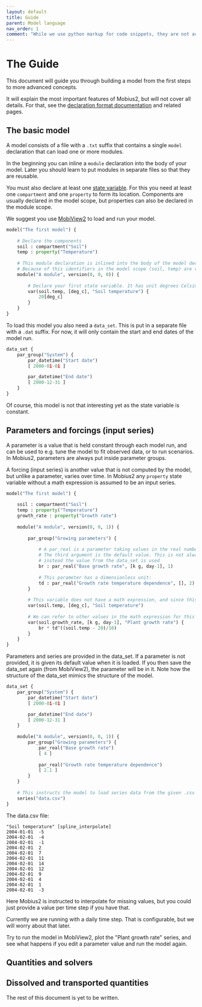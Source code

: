 ```yaml
---
layout: default
title: Guide
parent: Model language
nav_order: 1
comment: "While we use python markup for code snippets, they are not actually python, it just creates convenient coloring for this format."
---
```


# The Guide

This document will guide you through building a model from the first steps to more advanced concepts.

It will explain the most important features of Mobius2, but will not cover all details. For that, see the [declaration format documentation](declaration_format.html) and related pages.

## The basic model

A model consists of a file with a `.txt` suffix that contains a single `model` declaration that can load one or more modules.

In the beginning you can inline a `module` declaration into the body of your model. Later you should learn to put modules in separate files so that they are reusable.

You must also declare at least one [state variable](central_concepts.html). For this you need at least one `compartment` and one `property` to form its location. Components are usually declared in the model scope, but properties can also be declared in the module scope.

We suggest you use [MobiView2](../mobiviewdocs/mobiview.html) to load and run your model.


```python
model("The first model") {
	
	# Declare the components
	soil : compartment("Soil")
	temp : property("Temperature")
	
	# This module declaration is inlined into the body of the model declaration.
	# Because of this identifiers in the model scope (soil, temp) are visible inside the module scope.
	module("A module", version(0, 0, 0)) {
		
		# Declare your first state variable. It has unit degrees Celsius.
		var(soil.temp, [deg_c], "Soil temperature") {
			20[deg_c]
		}
	}
}
```

To load this model you also need a `data_set`. This is put in a separate file with a `.dat` suffix. For now, it will only contain the start and end dates of the model run.

```python
data_set {
	par_group("System") {
		par_datetime("Start date")
		[ 2000-01-01 ]

		par_datetime("End date")
		[ 2000-12-31 ]
	}
}
```

Of course, this model is not that interesting yet as the state variable is constant.

## Parameters and forcings (input series)

A parameter is a value that is held constant through each model run, and can be used to e.g. tune the model to fit observed data, or to run scenarios. In Mobius2, parameters are always put inside parameter groups.

A forcing (input series) is another value that is not computed by the model, but unlike a parameter, varies over time. In Mobius2 any `property` state variable without a math expression is assumed to be an input series.

```python
model("The first model") {
	
	soil : compartment("Soil")
	temp : property("Temperature")
	growth_rate : property("Growth rate")
	
	module("A module", version(0, 0, 1)) {
		
		par_group("Growing parameters") {
			
			# A par_real is a parameter taking values in the real number line.
			# The third argument is the default value. This is not always the value that is used when the model is run, 
			# instead the value from the data_set is used
			br : par_real("Base growth rate", [k g, day-1], 1)
			
			# This parameter has a dimensionless unit:
			td : par_real("Growth rate temperature dependence", [], 2)
		}
		
		# This variable does not have a math expression, and since this is the only module, it can't be declared with one anywhere else either. It must therefore be a forcing.
		var(soil.temp, [deg_c], "Soil temperature")
		
		# We can refer to other values in the math expression for this variable:
		var(soil.growth_rate, [k g, day-1], "Plant growth rate") {
			br * td^((soil.temp - 20)/10)
		}
	}
}
```

Parameters and series are provided in the data_set. If a parameter is not provided, it is given its default value when it is loaded. If you then save the data_set again (from MobiView2), the parameter will be in it. Note how the structure of the data_set mimics the structure of the model.

```python
data_set {
	par_group("System") {
		par_datetime("Start date")
		[ 2000-01-01 ]

		par_datetime("End date")
		[ 2000-12-31 ]
	}
	
	module("A module", version(0, 0, 1)) {
		par_group("Growing parameters") {
			par_real("Base growth rate")
			[ 4 ]
			
			par_real("Growth rate temperature dependence")
			[ 2.1 ]
		}
	}
	
	# This instructs the model to load series data from the given .csv format. You can also use .xlsx files.
	series("data.csv")
}
```

The data.csv file:

```
"Soil temperature" [spline_interpolate]
2004-01-01	-5
2004-02-01	-4
2004-02-01	-1
2004-02-01	2
2004-02-01	7
2004-02-01	11
2004-02-01	14
2004-02-01	12
2004-02-01	9
2004-02-01	4
2004-02-01	1
2004-02-01	-3
```

Here Mobius2 is instructed to interpolate for missing values, but you could just provide a value per time step if you have that.

Currently we are running with a daily time step. That is configurable, but we will worry about that later.

Try to run the model in MobiView2, plot the "Plant growth rate" series, and see what happens if you edit a parameter value and run the model again.


## Quantities and solvers

## Dissolved and transported quantities

The rest of this document is yet to be written.

